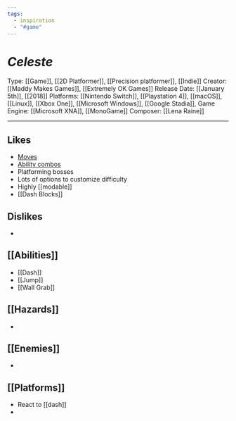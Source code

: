 ```yaml
---
tags:
  - inspiration
  - "#game"
---
```

# _Celeste_

Type: [[Game]], [[2D Platformer]], [[Precision platformer]], [[Indie]]
Creator: [[Maddy Makes Games]], [[Extremely OK Games]]
Release Date: [[January 5th]], [[2018]]
Platforms: [[Nintendo Switch]], [[Playstation 4]], [[macOS]], [[Linux]], [[Xbox One]], [[Microsoft Windows]], [[Google Stadia]], 
Game Engine: [[Microsoft XNA]], [[MonoGame]]
Composer: [[Lena Raine]]

----





## Likes
* [Moves](https://celestegame.fandom.com/wiki/Moves)
* [Ability combos](https://celeste.ink/wiki/Techniques)
* Platforming bosses
* Lots of options to customize difficulty
* Highly [[modable]]
* [[Dash Blocks]]

## Dislikes
* 
  
## [[Abilities]]
* [[Dash]]
* [[Jump]]
* [[Wall Grab]]

## [[Hazards]]
* 

## [[Enemies]]
* 

## [[Platforms]]
* React to [[dash]]
* 